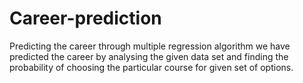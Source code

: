# Career-prediction
Predicting the career through multiple regression algorithm
we have predicted the career by analysing the given data set and finding the probability of choosing the particular course for given  set
of options. 
